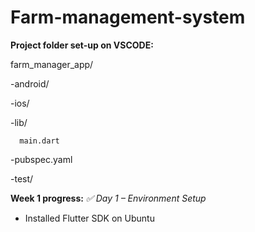 # Farm-management-system

**Project folder set-up on VSCODE:**

farm_manager_app/

-android/

-ios/

-lib/

      main.dart
  
-pubspec.yaml

-test/

        
**Week 1 progress:**
_✅ Day 1 – Environment Setup_
- Installed Flutter SDK on Ubuntu
